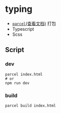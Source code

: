 # typing

- [`parcel`(查看文档)](https://www.parceljs.cn) 打包
- Typescript
- Scss
<!-- - bulma -->
<!-- - [tailwindcss(文档)](https://www.tailwindcss.cn) -->


## Script

### dev

```shell
parcel index.html
# or
npm run dev
```

### build

```sh
parcel build index.html

```
